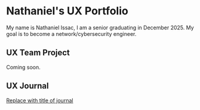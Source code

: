 # Nathaniel's UX Portfolio

My name is Nathaniel Issac, I am a senior graduating in December 2025. My goal is to become a network/cybersecurity engineer. 

## UX Team Project

Coming soon.

## UX Journal

[Replace with title of journal](journal/)
